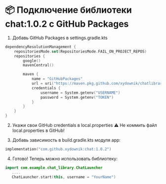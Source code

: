 # 📦 Подключение библиотеки chat:1.0.2 с GitHub Packages
1. Добавь GitHub Packages в settings.gradle.kts
```kotlin
dependencyResolutionManagement {
    repositoriesMode.set(RepositoriesMode.FAIL_ON_PROJECT_REPOS)
    repositories {
        google()
        mavenCentral()

        maven {
            name = "GitHubPackages"
            url = uri("https://maven.pkg.github.com/xydownik/chatlibrary")
            credentials {
                username = System.getenv("USERNAME")
                password = System.getenv("TOKEN")
            }
        }
    }
}
```
2. Укажи свои GitHub credentials в local.properties
   ⚠️ Не коммить файл local.properties в GitHub!


3. Добавь зависимость в build.gradle.kts модуля app:
```kotlin
implementation("com.github.xydownik:chat:1.0.2")
```

4. Готово! Теперь можно использовать библиотеку:
```kotlin
import com.example.chat_library.ChatLauncher
   ....
   ChatLauncher.start(this, username = "YourName")
```